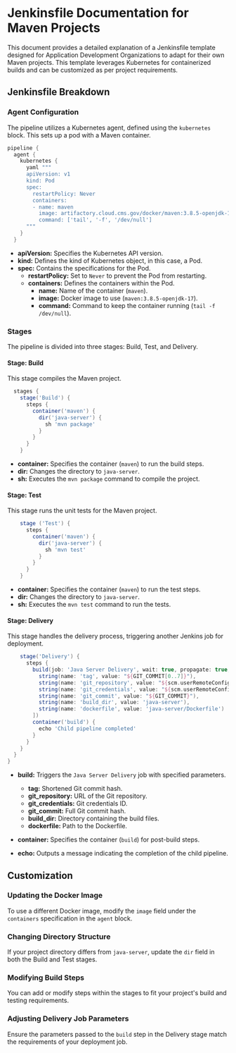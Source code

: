 # Jenkinsfile Documentation for Maven Projects

This document provides a detailed explanation of a Jenkinsfile template designed for Application Development Organizations to adapt for their own Maven projects. This template leverages Kubernetes for containerized builds and can be customized as per project requirements.

## Jenkinsfile Breakdown

### Agent Configuration

The pipeline utilizes a Kubernetes agent, defined using the `kubernetes` block. This sets up a pod with a Maven container.

```groovy
pipeline {
  agent {
    kubernetes {
      yaml """
      apiVersion: v1
      kind: Pod
      spec:
        restartPolicy: Never
        containers:
        - name: maven
          image: artifactory.cloud.cms.gov/docker/maven:3.8.5-openjdk-17
          command: ['tail', '-f', '/dev/null']
      """
    }
  }
```

- **apiVersion:** Specifies the Kubernetes API version.
- **kind:** Defines the kind of Kubernetes object, in this case, a Pod.
- **spec:** Contains the specifications for the Pod.
  - **restartPolicy:** Set to `Never` to prevent the Pod from restarting.
  - **containers:** Defines the containers within the Pod.
    - **name:** Name of the container (`maven`).
    - **image:** Docker image to use (`maven:3.8.5-openjdk-17`).
    - **command:** Command to keep the container running (`tail -f /dev/null`).

### Stages

The pipeline is divided into three stages: Build, Test, and Delivery.

#### Stage: Build

This stage compiles the Maven project.

```groovy
  stages {
    stage('Build') {
      steps {
        container('maven') {
          dir('java-server') {
            sh 'mvn package'
          }
        }
      }
    }
```

- **container:** Specifies the container (`maven`) to run the build steps.
- **dir:** Changes the directory to `java-server`.
- **sh:** Executes the `mvn package` command to compile the project.

#### Stage: Test

This stage runs the unit tests for the Maven project.

```groovy
    stage ('Test') {
      steps {
        container('maven') {
          dir('java-server') {
            sh 'mvn test'
          }
        }
      }
    }
```

- **container:** Specifies the container (`maven`) to run the test steps.
- **dir:** Changes the directory to `java-server`.
- **sh:** Executes the `mvn test` command to run the tests.

#### Stage: Delivery

This stage handles the delivery process, triggering another Jenkins job for deployment.

```groovy
    stage('Delivery') {
      steps {
        build(job: 'Java Server Delivery', wait: true, propagate: true, parameters: [
          string(name: 'tag', value: "${GIT_COMMIT[0..7]}"),
          string(name: 'git_repository', value: "${scm.userRemoteConfigs[0].url}"),
          string(name: 'git_credentials', value: "${scm.userRemoteConfigs[0].credentialsId}"),
          string(name: 'git_commit', value: "${GIT_COMMIT}"),
          string(name: 'build_dir', value: 'java-server'),
          string(name: 'dockerfile', value: 'java-server/Dockerfile')
        ])
        container('build') {
          echo 'Child pipeline completed'
        }
      }
    }  
  }
}
```

- **build:** Triggers the `Java Server Delivery` job with specified parameters.
  - **tag:** Shortened Git commit hash.
  - **git_repository:** URL of the Git repository.
  - **git_credentials:** Git credentials ID.
  - **git_commit:** Full Git commit hash.
  - **build_dir:** Directory containing the build files.
  - **dockerfile:** Path to the Dockerfile.

- **container:** Specifies the container (`build`) for post-build steps.
- **echo:** Outputs a message indicating the completion of the child pipeline.

## Customization

### Updating the Docker Image

To use a different Docker image, modify the `image` field under the `containers` specification in the `agent` block.

### Changing Directory Structure

If your project directory differs from `java-server`, update the `dir` field in both the Build and Test stages.

### Modifying Build Steps

You can add or modify steps within the stages to fit your project's build and testing requirements.

### Adjusting Delivery Job Parameters

Ensure the parameters passed to the `build` step in the Delivery stage match the requirements of your deployment job.